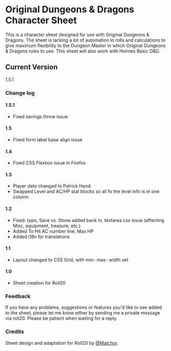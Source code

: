 # Original Dungeons & Dragons Character Sheet
This is a character sheet designed for use with Original Dungeons & Dragons. The sheet is lacking a lot of automation in rolls and calculations to give maximum flexibility to the Dungeon Master in which Original Dungeons & Dragons rules to use. This sheet will also work with Holmes Basic D&D.

## Current Version
1.5.1

### Change log

#### 1.5.1
* Fixed savings throw issue

#### 1.5
* Fixed form label base align issue

#### 1.4
* Fixed CSS Flexbox issue in Firefox

#### 1.3
* Player data changed to Patrick Hand
* Swapped Level and AC/HP stat blocks so all fo the level info is in one column

#### 1.2
* Fixed: typo, Save vs. Stone added back in, textarea css issue (affecting Misc, equipment, treasure, etc.)
* Added To Hit AC number line, Max HP
* Added i18n for translations

#### 1.1
* Layout changed to CSS Grid, with min- max- width set

#### 1.0
* Sheet creation for Roll20

### Feedback
If you have any problems, suggestions or features you'd like to see added to the sheet, please let me know either by  sending me a private message via roll20.  Please be patient when waiting for a reply.

### Credits
Sheet design and adaptation for Roll20 by [@Malchor](https://app.roll20.net/users/2078012/malchor).
